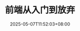 ---
title: 前端从入门到放弃
lastmod: 2025-05-07T10:30:23+08:00
date: 2025-05-07T11:52:03+08:00
tags:
  - Frontend
categories:
  - Frontend
url: post/frontend-00.html
toc: true
weight: 3
---